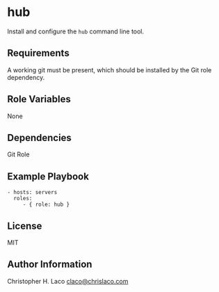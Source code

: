 hub
===

Install and configure the `hub` command line tool.

Requirements
------------

A working git must be present, which should be installed by the Git role dependency.

Role Variables
--------------

None

Dependencies
------------

Git Role

Example Playbook
----------------

    - hosts: servers
      roles:
         - { role: hub }

License
-------

MIT

Author Information
------------------

Christopher H. Laco <claco@chrislaco.com>
